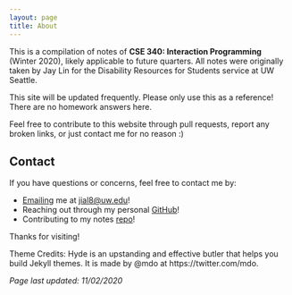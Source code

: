 ```yaml
---
layout: page
title: About
---
```


This is a compilation of notes of **CSE 340: Interaction Programming** (Winter 2020), likely applicable to future quarters. All notes were originally taken by Jay Lin for the Disability Resources for Students service at UW Seattle.

This site will be updated frequently. Please only use this as a reference! There are no homework answers here.

Feel free to contribute to this website through pull requests, report any broken links, or just contact me for no reason :)

## Contact

If you have questions or concerns, feel free to contact me by:
* [Emailing](mailto:jial8@uw.edu) me at jial8@uw.edu!
* Reaching out through my personal [GitHub](https://github.com/JetPlaneJJ)!
* Contributing to my notes [repo](https://github.com/JetPlaneJJ/CSE340-Notes-MasterList)!

Thanks for visiting!

<p class="message">
  Theme Credits: Hyde is an upstanding and effective butler that helps you build Jekyll themes. It is made by @mdo at https://twitter.com/mdo.  
</p>

*Page last updated: 11/02/2020*